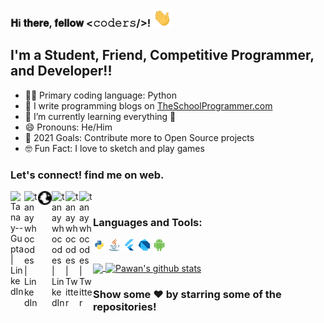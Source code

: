 <!-- HEY STALKER NICE ME TO MEET YOU :)-->

### 𝐇i 𝐭𝐡𝐞𝐫𝐞, 𝐟𝐞𝐥𝐥𝐨𝐰 <𝚌𝚘𝚍𝚎𝚛𝚜/>! <img src="https://raw.githubusercontent.com/ABSphreak/ABSphreak/master/gifs/Hi.gif" width="30px">


## I'm a Student, Friend, Competitive Programmer, and Developer!!
- 👨‍💻 Primary coding language: Python
- 🔭 I write programming blogs on [TheSchoolProgrammer.com](https://www.theschoolprogrammer.com)
- 🌱 I’m currently learning everything 🤣
- 😄 Pronouns: He/Him
- 🥅 2021 Goals: Contribute more to Open Source projects
- 🤓 Fun Fact: I love to sketch and play games


### Let's connect! find me on web.

[<img align="left" alt="Tanay--Gupta | LinkedIn" width="22px" src="https://cdn.jsdelivr.net/npm/simple-icons@v3/icons/linkedin.svg" />][linkedin]
[<img align="left" alt="tanaywhocodes | LinkedIn" width="22px" src="https://cdn.jsdelivr.net/npm/simple-icons@v3/icons/hackerrank.svg" />][hackerrank]
[<img align="left" alt="theschoolprogrammer.com" width="22px" src="https://raw.githubusercontent.com/iconic/open-iconic/master/svg/globe.svg" />][website]
[<img align="left" alt="tanaywhocodes | LinkedIn" width="22px" src="https://cdn.jsdelivr.net/npm/simple-icons@v3/icons/instagram.svg" />][instagram]
[<img align="left" alt="tanaywhocodes | Twitter" width="22px" src="https://cdn.jsdelivr.net/npm/simple-icons@v3/icons/telegram.svg" />][telegram]
[<img align="left" alt="tanaywhocodes | Twitter" width="22px" src="https://cdn.jsdelivr.net/npm/simple-icons@v3/icons/twitter.svg" />][twitter]

</br>

### Languages and Tools:

<code><img height="20" src="https://raw.githubusercontent.com/github/explore/80688e429a7d4ef2fca1e82350fe8e3517d3494d/topics/python/python.png"></code>
<code><img height="20" src="https://raw.githubusercontent.com/github/explore/80688e429a7d4ef2fca1e82350fe8e3517d3494d/topics/java/java.png"></code>
<code><img height="20" src="https://raw.githubusercontent.com/github/explore/80688e429a7d4ef2fca1e82350fe8e3517d3494d/topics/flutter/flutter.png"></code>
<code><img height="20" src="https://raw.githubusercontent.com/github/explore/80688e429a7d4ef2fca1e82350fe8e3517d3494d/topics/dart/dart.png"></code>
<code><img height="20" src="https://raw.githubusercontent.com/github/explore/80688e429a7d4ef2fca1e82350fe8e3517d3494d/topics/android/android.png"></code>


 

<a href="https://github.com/tanay-gupta">
  <img align="center" src="https://github-readme-stats.vercel.app/api/top-langs/?username=tanay-gupta&theme=light&hide_langs_below=1" />
</a>
<a href="https://github.com/tanay-gupta">
 <img align="center" src="https://github-readme-stats.vercel.app/api?username=tanay-gupta&show_icons=true&theme=light&line_height=27" alt="Pawan's github stats"/>
</a>


  
 ### Show some ❤️ by starring some of the repositories!



[website]: https://www.theschoolprogrammer.com
[hackerrank]: https://www.hackerrank.com/tanaywhocodes
[twitter]: https://twitter.com/tanaywhocodes
[youtube]: https://youtube.com/codeSTACKr
[instagram]: https://instagram.com/tanaywhocodes
[linkedin]: https://linkedin.com/in/Tanay--Gupta
[telegram]: https://t.me/tanay_gupta
